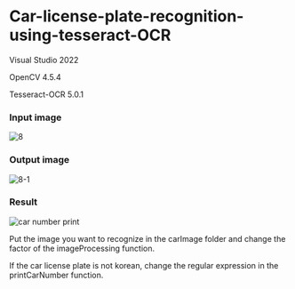 # Car-license-plate-recognition-using-tesseract-OCR

Visual Studio 2022

OpenCV 4.5.4

Tesseract-OCR 5.0.1

### Input image
![8](https://user-images.githubusercontent.com/94694035/158774664-7725e7dd-1241-4c9d-8ce4-47431aecc815.JPG)


### Output image
![8-1](https://user-images.githubusercontent.com/94694035/158774767-50f30856-839c-4bf7-aad8-ead73518f394.jpg)


### Result
![car number print](https://user-images.githubusercontent.com/94694035/160058691-8a12241d-2989-4b7a-af63-4114a41d2df9.PNG)


Put the image you want to recognize in the carImage folder and change the factor of the imageProcessing function.

If the car license plate is not korean, change the regular expression in the printCarNumber function.
